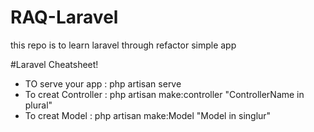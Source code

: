 # RAQ-Laravel
this repo is to learn laravel through refactor simple app 










#Laravel Cheatsheet! 
- TO serve your app : php artisan serve 
- To creat Controller : php artisan make:controller "ControllerName in plural"
- To creat Model : php artisan make:Model "Model in singlur"
